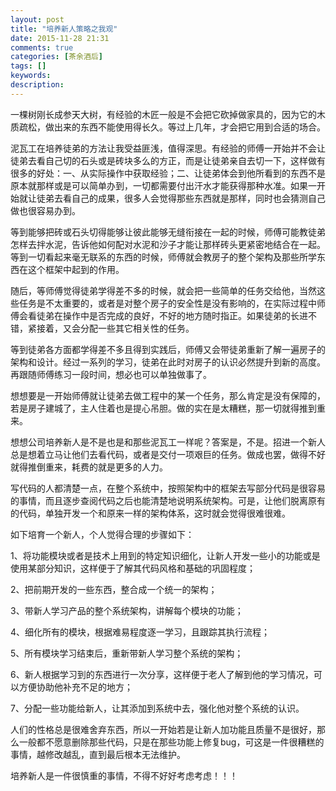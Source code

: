 ```yaml
---
layout: post
title: "培养新人策略之我观"
date: 2015-11-28 21:31
comments: true
categories: [茶余酒后]
tags: []
keywords: 
description: 
---
```

一棵树刚长成参天大树，有经验的木匠一般是不会把它砍掉做家具的，因为它的木质疏松，做出来的东西不能使用得长久。等过上几年，才会把它用到合适的场合。

泥瓦工在培养徒弟的方法让我受益匪浅，值得深思。有经验的师傅一开始并不会让徒弟去看自己切的石头或是砖块多么的方正，而是让徒弟亲自去切一下，这样做有很多的好处：一、从实际操作中获取经验；二、让徒弟体会到他所看到的东西不是原本就那样或是可以简单办到，一切都需要付出汗水才能获得那种水准。如果一开始就让徒弟去看自己的成果，很多人会觉得那些东西就是那样，同时也会猜测自己做也很容易办到。

等到能够把砖或石头切得能够让彼此能够无缝衔接在一起的时候，师傅可能教徒弟怎样去拌水泥，告诉他如何配对水泥和沙子才能让那样砖头更紧密地结合在一起。等到一切看起来毫无联系的东西的时候，师傅就会教房子的整个架构及那些所学东西在这个框架中起到的作用。

<!--more-->
随后，等师傅觉得徒弟学得差不多的时候，就会把一些简单的任务交给他，当然这些任务是不太重要的，或者是对整个房子的安全性是没有影响的，在实际过程中师傅会看徒弟在操作中是否完成的良好，不好的地方随时指正。如果徒弟的长进不错，紧接着，又会分配一些其它相关性的任务。

等到徒弟各方面都学得差不多且得到实践后，师傅又会带徒弟重新了解一遍房子的架构和设计。经过一系列的学习，徒弟在此时对房子的认识必然提升到新的高度。再跟随师傅练习一段时间，想必也可以单独做事了。

想想要是一开始师傅就让徒弟去做工程中的某一个任务，那么肯定是没有保障的，若是房子建城了，主人住着也是提心吊胆。做的实在是太糟糕，那一切就得推到重来。

想想公司培养新人是不是也是和那些泥瓦工一样呢？答案是，不是。招进一个新人总是想着立马让他们去看代码，或者是交付一项艰巨的任务。做成也罢，做得不好就得推倒重来，耗费的就是更多的人力。

写代码的人都清楚一点，在整个系统中，按照架构中的框架去写部分代码是很容易的事情，而且逐步查阅代码之后也能清楚地说明系统架构。可是，让他们脱离原有的代码，单独开发一个和原来一样的架构体系，这时就会觉得很难很难。

如下培育一个新人，个人觉得合理的步骤如下：

1、将功能模块或者是技术上用到的特定知识细化，让新人开发一些小的功能或是使用某部分知识，这样便于了解其代码风格和基础的巩固程度；

2、把前期开发的一些东西，整合成一个统一的架构；

3、带新人学习产品的整个系统架构，讲解每个模块的功能；

4、细化所有的模块，根据难易程度逐一学习，且跟踪其执行流程；

5、所有模块学习结束后，重新带新人学习整个系统的架构；

6、新人根据学习到的东西进行一次分享，这样便于老人了解到他的学习情况，可以方便协助他补充不足的地方；

7、分配一些功能给新人，让其添加到系统中去，强化他对整个系统的认识。

人们的性格总是很难舍弃东西，所以一开始若是让新人加功能且质量不是很好，那么一般都不愿意删除那些代码，只是在那些功能上修复bug，可这是一件很糟糕的事情，越修改越乱，直到最后根本无法维护。

培养新人是一件很慎重的事情，不得不好好考虑考虑！！！
